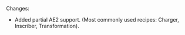 Changes:

* Added partial AE2 support. (Most commonly used recipes: Charger, Inscriber, Transformation).
